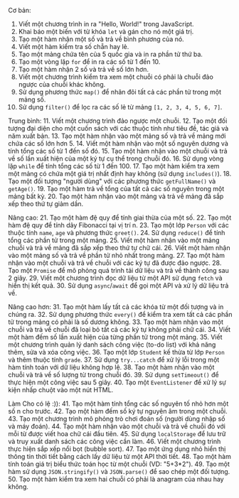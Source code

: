 Cơ bản:
1. Viết một chương trình in ra "Hello, World!" trong JavaScript.
2. Khai báo một biến với từ khóa `let` và gán cho nó một giá trị.
3. Tạo một hàm nhận một số và trả về bình phương của nó.
4. Viết một hàm kiểm tra số chẵn hay lẻ.
5. Tạo một mảng chứa tên của 5 quốc gia và in ra phần tử thứ ba.
6. Tạo một vòng lặp `for` để in ra các số từ 1 đến 10.
7. Tạo một hàm nhận 2 số và trả về số lớn hơn.
8. Viết một chương trình kiểm tra xem một chuỗi có phải là chuỗi đảo ngược của chuỗi khác không.
9. Sử dụng phương thức `map()` để nhân đôi tất cả các phần tử trong một mảng số.
10. Sử dụng `filter()` để lọc ra các số lẻ từ mảng `[1, 2, 3, 4, 5, 6, 7]`.

Trung bình:
11. Viết một chương trình đảo ngược một chuỗi.
12. Tạo một đối tượng đại diện cho một cuốn sách với các thuộc tính như tiêu đề, tác giả và năm xuất bản.
13. Tạo một hàm nhận vào một mảng số và trả về mảng mới chứa các số lớn hơn 5.
14. Viết một hàm nhận vào một số nguyên dương và tính tổng các số từ 1 đến số đó.
15. Tạo một hàm nhận vào một chuỗi và trả về số lần xuất hiện của một ký tự cụ thể trong chuỗi đó.
16. Sử dụng vòng lặp `while` để tính tổng các số từ 1 đến 100.
17. Tạo một hàm kiểm tra xem một mảng có chứa một giá trị nhất định hay không (sử dụng `includes()`).
18. Tạo một đối tượng "người dùng" với các phương thức `getFullName()` và `getAge()`.
19. Tạo một hàm trả về tổng của tất cả các số nguyên trong một mảng bất kỳ.
20. Tạo một hàm nhận vào một mảng và trả về mảng đã sắp xếp theo thứ tự giảm dần.

Nâng cao:
21. Tạo một hàm đệ quy để tính giai thừa của một số.
22. Tạo một hàm đệ quy để tính dãy Fibonacci tại vị trí n.
23. Tạo một lớp `Person` với các thuộc tính `name`, `age` và phương thức `greet()`.
24. Sử dụng `reduce()` để tính tổng các phần tử trong một mảng.
25. Viết một hàm nhận vào một mảng chuỗi và trả về mảng đã sắp xếp theo thứ tự chữ cái.
26. Viết một hàm nhận vào một mảng số và trả về phần tử nhỏ nhất trong mảng.
27. Tạo một hàm nhận vào một chuỗi và trả về chuỗi với các ký tự đã được đảo ngược.
28. Tạo một `Promise` để mô phỏng quá trình tải dữ liệu và trả về thành công sau 2 giây.
29. Viết một chương trình đọc dữ liệu từ một API sử dụng `fetch` và hiển thị kết quả.
30. Sử dụng `async`/`await` để gọi một API và xử lý dữ liệu trả về.

Nâng cao hơn:
31. Tạo một hàm lấy tất cả các khóa từ một đối tượng và in chúng ra.
32. Sử dụng phương thức `every()` để kiểm tra xem tất cả các phần tử trong mảng có phải là số dương không.
33. Tạo một hàm nhận vào một chuỗi và trả về chuỗi đã loại bỏ tất cả các ký tự không phải chữ cái.
34. Viết một hàm đếm số lần xuất hiện của từng phần tử trong một mảng.
35. Viết một chương trình quản lý danh sách công việc (to-do list) với khả năng thêm, sửa và xóa công việc.
36. Tạo một lớp `Student` kế thừa từ lớp `Person` và thêm thuộc tính `grade`.
37. Sử dụng `try...catch` để xử lý lỗi trong một hàm tính toán với dữ liệu không hợp lệ.
38. Tạo một hàm nhận vào một chuỗi và trả về số lượng từ trong chuỗi đó.
39. Sử dụng `setTimeout()` để thực hiện một công việc sau 5 giây.
40. Tạo một `EventListener` để xử lý sự kiện nhấp chuột vào một nút HTML.

Làm Cho có lệ :)):
41. Tạo một hàm tính tổng các số nguyên tố nhỏ hơn một số n cho trước.
42. Tạo một hàm đếm số ký tự nguyên âm trong một chuỗi.
43. Tạo một chương trình mô phỏng trò chơi đoán số (người dùng nhập số và máy đoán).
44. Tạo một hàm nhận vào một chuỗi và trả về chuỗi đó với mỗi từ được viết hoa chữ cái đầu tiên.
45. Sử dụng `localStorage` để lưu trữ và truy xuất danh sách các công việc cần làm.
46. Viết một chương trình thực hiện sắp xếp nổi bọt (bubble sort).
47. Tạo một ứng dụng nhỏ hiển thị thông tin thời tiết bằng cách lấy dữ liệu từ một API thời tiết.
48. Tạo một hàm tính toán giá trị biểu thức toán học từ một chuỗi (VD: "5+3*2").
49. Tạo một hàm sử dụng `JSON.stringify()` và `JSON.parse()` để sao chép một đối tượng.
50. Tạo một hàm kiểm tra xem hai chuỗi có phải là anagram của nhau hay không.

